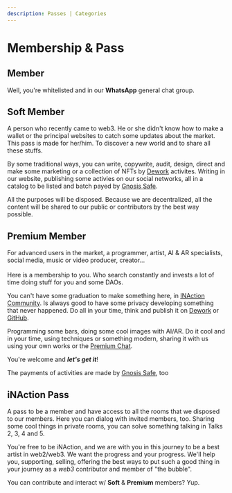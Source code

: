```yaml
---
description: Passes | Categories
---
```


# Membership & Pass

## Member

Well, you're whitelisted and in our **WhatsApp** general chat group.

## Soft Member

A person who recently came to web3. He or she didn't know how to make a wallet or the principal websites to catch some updates about the market. This pass is made for her/him. To discover a new world and to share all these stuffs.&#x20;

By some traditional ways, you can write, copywrite, audit, design, direct and make some marketing or a collection of NFTs by [Dework](https://app.dework.xyz/inaction-collective) activites. Writing in our website, publishing some activies on our social networks, all in a catalog to be listed and batch payed by [Gnosis Safe](https://safe.global/).

All the purposes will be disposed. Because we are decentralized, all the content will be shared to our public or contributors by the best way possible.

## Premium Member

For advanced users in the market, a programmer, artist, AI & AR specialists, social media, music or video producer, creator...\
\
Here is a membership to you. Who search constantly and invests a lot of time doing stuff for you and some DAOs.

You can't have some graduation to make something here, in [INAction Community](https://discord.gg/9z76caYWWe). Is always good to have some privacy developing something that never happened. Do all in your time, think and publish it on [Dework](https://app.dework.xyz/inaction-collective) or [GitHub](https://github.com/inactionart).

Programming some bars, doing some cool images with AI/AR. Do it cool and in your time, using techniques or something modern, sharing it with us using your own works or the [Premium Chat](https://discord.gg/FR9vs3AvsV).

You're welcome and _**let's get it**_!

The payments of activities are made by [Gnosis Safe](https://safe.global/), too

## iNAction Pass

A pass to be a member and have access to all the rooms that we disposed to our members. Here you can dialog with invited members, too. Sharing some cool things in private rooms, you can solve something talking in Talks 2, 3, 4 and 5.&#x20;

You're free to be iNAction, and we are with you in this journey to be a best artist in web2/web3. We want the progress and your progress. We'll help you, supporting, selling, offering the best ways to put such a good thing in your journey as a _web3_ contributor and member of "the bubble".

You can contribute and interact w/ **Soft** & **Premium** members? Yup.
